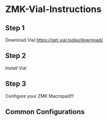 # ZMK-Vial-Instructions

## Step 1
Download Vial https://get.vial.today/download/


## Step 2
Install Vial








## Step 3 

Configure your ZMK Macropad!!!

## Common Configurations
